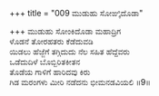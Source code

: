 +++
title = "009 ಮುಡುಹು ಸೋಙ್ಕಿದೊಡಾ"

+++
ಮುಡುಹು ಸೋಂಕಿದೊಡಾ ಮಹಾದ್ರಿಗ  
ಳೊಡನೆ ತೋರಹತರು ಕೆಡೆದುವಡಿ  
ಯಿಡಲು ಹೆಜ್ಜೆಗೆ ತಗ್ಗಿದುದು ನೆಲ ಸಹಿತ ಹೆದ್ದೆವರು   
ಒಡೆದುದಿಳೆ ಬೊಬ್ಬಿರಿತಕೀತನ  
ತೊಡೆಯ ಗಾಳಿಗೆ ಹಾರಿದವು ಕಿರು  
ಗಿಡ ಮರಂಗಳು ಮೀರಿ ನಡೆದನು ಭೀಮನಡವಿಯಲಿ      ॥9॥
